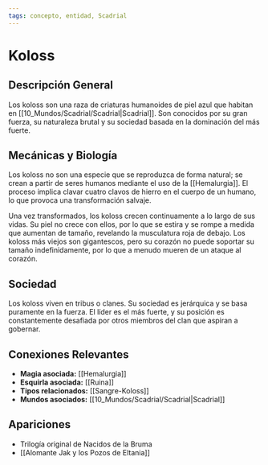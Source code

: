 ```yaml
---
tags: concepto, entidad, Scadrial
---
```


# Koloss

## Descripción General
Los koloss son una raza de criaturas humanoides de piel azul que habitan en [[10_Mundos/Scadrial/Scadrial|Scadrial]]. Son conocidos por su gran fuerza, su naturaleza brutal y su sociedad basada en la dominación del más fuerte.

## Mecánicas y Biología
Los koloss no son una especie que se reproduzca de forma natural; se crean a partir de seres humanos mediante el uso de la [[Hemalurgia]]. El proceso implica clavar cuatro clavos de hierro en el cuerpo de un humano, lo que provoca una transformación salvaje.

Una vez transformados, los koloss crecen continuamente a lo largo de sus vidas. Su piel no crece con ellos, por lo que se estira y se rompe a medida que aumentan de tamaño, revelando la musculatura roja de debajo. Los koloss más viejos son gigantescos, pero su corazón no puede soportar su tamaño indefinidamente, por lo que a menudo mueren de un ataque al corazón.

## Sociedad
Los koloss viven en tribus o clanes. Su sociedad es jerárquica y se basa puramente en la fuerza. El líder es el más fuerte, y su posición es constantemente desafiada por otros miembros del clan que aspiran a gobernar.

## Conexiones Relevantes
* **Magia asociada:** [[Hemalurgia]]
* **Esquirla asociada:** [[Ruina]]
* **Tipos relacionados:** [[Sangre-Koloss]]
* **Mundos asociados:** [[10_Mundos/Scadrial/Scadrial|Scadrial]]

## Apariciones
* Trilogía original de Nacidos de la Bruma
* [[Alomante Jak y los Pozos de Eltania]]

